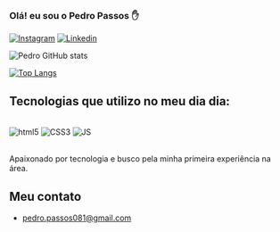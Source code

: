 ### Olá! eu sou o Pedro Passos ✋


[![Instagram](https://img.shields.io/badge/Instagram-E4405F?style=for-the-badge&logo=instagram&logoColor=white)](https://www.instagram.com/itspedropassos/)
[![Linkedin](https://img.shields.io/badge/LinkedIn-0077B5?style=for-the-badge&logo=linkedin&logoColor=white)](https://www.linkedin.com/in/pedro-passos-432b7323a/)

![Pedro GitHub stats](https://github-readme-stats.vercel.app/api?username=PedroPassos081&show_icons=true&theme=radical)

[![Top Langs](https://github-readme-stats.vercel.app/api/top-langs/?username=anuraghazra)](https://github.com/anuraghazra/github-readme-stats)

## Tecnologias que utilizo no meu dia dia:

<div style= "display: inline_block"><br/> 
<img alt= "html5" src="https://img.shields.io/badge/HTML5-E34F26?style=for-the-badge&logo=html5&logoColor=white" />
<img alt= "CSS3" src="https://img.shields.io/badge/CSS3-1572B6?style=for-the-badge&logo=css3&logoColor=white" />
<img alt= "JS" src="https://img.shields.io/badge/JavaScript-F7DF1E?style=for-the-badge&logo=javascript&logoColor=black" />

</div><br/>

Apaixonado por tecnologia e busco pela minha primeira experiência na área.

## Meu contato 
- pedro.passos081@gmail.com
